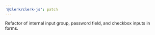 ```yaml
---
'@clerk/clerk-js': patch
---
```


Refactor of internal input group, password field, and checkbox inputs in forms.
